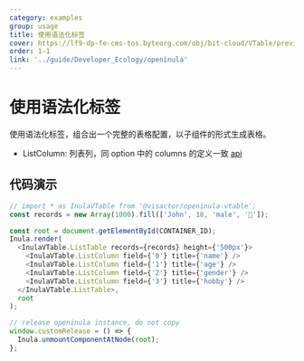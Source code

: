 ```yaml
---
category: examples
group: usage
title: 使用语法化标签
cover: https://lf9-dp-fe-cms-tos.byteorg.com/obj/bit-cloud/VTable/preview/react-default-new.png
order: 1-1
link: '../guide/Developer_Ecology/openinula'
---
```


# 使用语法化标签

使用语法化标签，组合出一个完整的表格配置，以子组件的形式生成表格。

- ListColumn: 列表列，同 option 中的 columns 的定义一致 [api](../../option/ListTable-columns-text#cellType)

## 代码演示

```javascript livedemo template=vtable-openinula
// import * as InulaVTable from '@visactor/openinula-vtable';
const records = new Array(1000).fill(['John', 18, 'male', '🏀']);

const root = document.getElementById(CONTAINER_ID);
Inula.render(
  <InulaVTable.ListTable records={records} height={'500px'}>
    <InulaVTable.ListColumn field={'0'} title={'name'} />
    <InulaVTable.ListColumn field={'1'} title={'age'} />
    <InulaVTable.ListColumn field={'2'} title={'gender'} />
    <InulaVTable.ListColumn field={'3'} title={'hobby'} />
  </InulaVTable.ListTable>,
  root
);

// release openinula instance, do not copy
window.customRelease = () => {
  Inula.unmountComponentAtNode(root);
};
```
